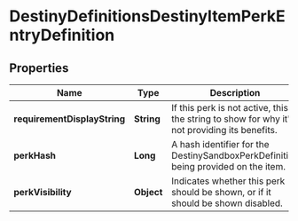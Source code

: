 
# DestinyDefinitionsDestinyItemPerkEntryDefinition

## Properties
Name | Type | Description | Notes
------------ | ------------- | ------------- | -------------
**requirementDisplayString** | **String** | If this perk is not active, this is the string to show for why it&#39;s not providing its benefits. |  [optional]
**perkHash** | **Long** | A hash identifier for the DestinySandboxPerkDefinition being provided on the item. |  [optional]
**perkVisibility** | **Object** | Indicates whether this perk should be shown, or if it should be shown disabled. |  [optional]



